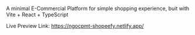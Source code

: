 A minimal E-Commercial Platform for simple shopping experience, buit with Vite + React + TypeScript

Live Preview Link: https://ngocpmt-shopeefy.netlify.app/
